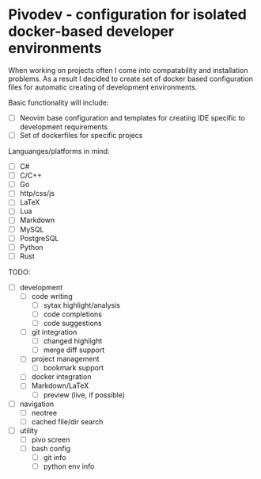 # Pivodev - configuration for isolated docker-based developer environments

When working on projects often I come into compatability and installation problems. As a result I decided to create set of docker based configuration files for automatic creating of development environments.

Basic functionality will include:
- [ ] Neovim base configuration and templates for creating IDE specific to development requirements
- [ ] Set of dockerfiles for specific projecs

Languanges/platforms in mind:
- [ ] C#
- [ ] C/C++
- [ ] Go
- [ ] http/css/js
- [ ] LaTeX
- [ ] Lua
- [ ] Markdown
- [ ] MySQL
- [ ] PostgreSQL
- [ ] Python
- [ ] Rust

TODO:
- [ ] development
    - [ ] code writing
        - [ ] sytax highlight/analysis
        - [ ] code completions
        - [ ] code suggestions
    - [ ] git integration
        - [ ] changed highlight
        - [ ] merge diff support
    - [ ] project management
        - [ ] bookmark support
    - [ ] docker integration
    - [ ] Markdown/LaTeX
        - [ ] preview (live, if possible)
- [ ] navigation
    - [ ] neotree
    - [ ] cached file/dir search
- [ ] utility
    - [ ] pivo screen
    - [ ] bash config
        - [ ] git info
        - [ ] python env info
